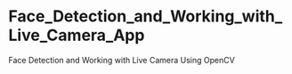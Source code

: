 # Face_Detection_and_Working_with_Live_Camera_App
Face Detection and Working with Live Camera Using OpenCV
